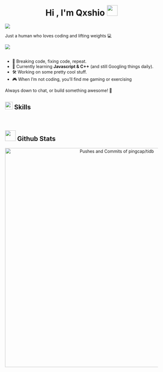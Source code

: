 <h1 align="center"><b>Hi , I'm Qxshio </b><img src="https://media.giphy.com/media/hvRJCLFzcasrR4ia7z/giphy.gif" width="35"></h1>
<p><img align="center" src="https://lanyard.kyrie25.me/api/616244283032338445?waveColor=000000&waveSpotifyColor=202020&gradient=#000000" /></p>
<p>Just a human who loves coding and lifting weights 💻</p>

<img src="https://user-images.githubusercontent.com/73097560/115834477-dbab4500-a447-11eb-908a-139a6edaec5c.gif"><br><br>

<ul>
  <li>🔧 Breaking code, fixing code, repeat.</li>
  <li>🌱 Currently learning <strong>Javascript & C++</strong> (and still Googling things daily).</li>
  <li>🛠️ Working on some pretty cool stuff.</li>
  <li>🎮 When I’m not coding, you’ll find me gaming or exercising</li>
</ul>

<p>Always down to chat, or build something awesome! 🚀</p>


## <img src="https://media2.giphy.com/media/QssGEmpkyEOhBCb7e1/giphy.gif?cid=ecf05e47a0n3gi1bfqntqmob8g9aid1oyj2wr3ds3mg700bl&rid=giphy.gif" width ="25"><b> Skills</b>

<br>   

## <img src="https://media.giphy.com/media/iY8CRBdQXODJSCERIr/giphy.gif" width="35"><b> Github Stats </b>
<a href="https://next.ossinsight.io/widgets/official/analyze-repo-pushes-and-commits-per-month?repo_id=41986369" target="_blank" style="display: block" align="center">
  <picture>
    <source media="(prefers-color-scheme: dark)" srcset="https://next.ossinsight.io/widgets/official/analyze-repo-pushes-and-commits-per-month/thumbnail.png?repo_id=41986369&image_size=auto&color_scheme=dark" width="721" height="auto">
    <img alt="Pushes and Commits of pingcap/tidb" src="https://next.ossinsight.io/widgets/official/analyze-repo-pushes-and-commits-per-month/thumbnail.png?repo_id=41986369&image_size=auto&color_scheme=light" width="721" height="auto">
  </picture>
</a>
